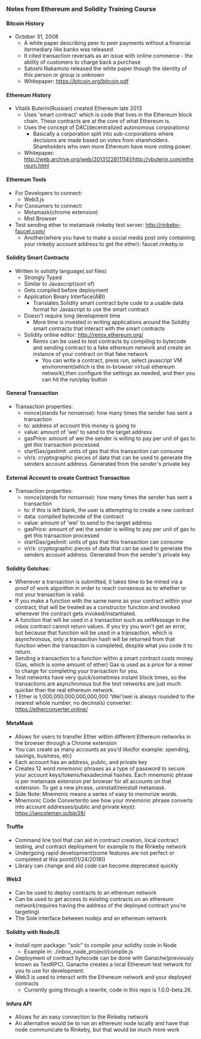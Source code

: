 ### Notes from Ethereum and Solidity Training Course

#### Bitcoin History
- October 31, 2008
  - A white paper describing peer to peer payments without a financial itermediary like banks was released
  -  It cited transaction reversals as an issue with online commerce - the ability of customers to charge back a purchase
  - Satoshi Nakamoto released the white paper though the identity of this person or group is unknown
  - Whitepaper: https://bitcoin.org/bitcoin.pdf

#### Ethereum History
- Vitalik Buterin(Russian) created Ethereum late 2013
  - Uses 'smart contract' which is code that lives in the Ethereum block chain. These contracts are at the core of what Ethereum is. 
  - Uses the concept of DAC(decentralized autonomous corporations)
    - Basically a corporation split into sub-corporations where decisions are made based on votes from shareholders. Shareholders who own more Ethereum have more voting power.
  - Whitepaper: http://web.archive.org/web/20131228111141/http://vbuterin.com/ethereum.html


#### Ethereum Tools
- For Developers to connect:
  - Web3.js
- For Consumers to connect:
  - Metamask(chrome extension)
  - Mist Browser
- Test sending ether to metamask rinkeby test server: http://rinkeby-faucet.com/
  - Another(where you have to make a social media post only containing your rinkeby account address to get the ether): faucet.rinkeby.io

#### Solidity Smart Contracts
- Written in solidity language(.sol files)
  - Strongly Typed
  - Similar to Javascript(sort of)
  - Gets compiled before deployment
  - Application Binary Interface(ABI)
    - Translates Solidity smart contract byte code to a usable data format for Javascript to use the smart contract
  - Doesn't require long development time
    - More time is invested in writing applications around the Solidity smart contracts that interact with the smart contracts
  - Solidity online editor: http://remix.ethereum.org/
    - Remix can be used to test contracts by compiling to bytecode and sending contract to a fake ethereum network and create an instance of your contract on that fake network
      - You can write a contract, press run, select javascript VM environment(which is the in-browser virtual ethereum network),then configure the settings as needed, and then you can hit the run/play button


#### General Transaction
- Transaction properties:
  - nonce(stands for nonsense): how many times the sender has sent a transaction
  - to: address of account this money is going to
  - value: amount of 'wei' to send to the target address
  - gasPrice: amount of wei the sender is willing to pay per unit of gas to get this transaction processed
  - startGas/gaslimit: units of gas that this transaction can consume
  - v/r/s: cryptographic pieces of data that can be used to generate the senders account address. Generated from the sender's private key

#### External Account to create Contract Transaction
- Transaction properties:
  - nonce(stands for nonsense): how many times the sender has sent a transaction
  - to: if this is left blank, the user is attempting to create a new contract
  - data: compiled bytecode of the contract
  - value: amount of 'wei' to send to the target address
  - gasPrice: amount of wei the sender is willing to pay per unit of gas to get this transaction processed
  - startGas/gaslimit: units of gas that this transaction can consume
  - v/r/s: cryptographic pieces of data that can be used to generate the senders account address. Generated from the sender's private key

#### Solidity Gotchas:
- Whenever a transaction is submitted, it takes time to be mined via a proof of work algorithm in order to reach consensus as to whether or not your transaction is valid. 
- If you make a function with the same name as your contract within your contract, that will be treated as a constructor function and invoked whenever the contract gets invoked/instantiated.
- A function that will be used in a transaction such as setMessage in the inbox contract cannot return values. If you try you won't get an error, but because that function will be used in a transaction, which is asynchronous, only a transaction hash will be returned from that function when the transaction is completed, despite what you code it to return. 
- Sending a transaction to a function within a smart contract costs money. (Gas, which is some amount of ether) Gas is used as a price for a miner to charge for completing your transaction for you. 
- Test networks have very quick/sometimes instant block times, so the transactions are asynchronous but the test networks are just much quicker than the real ethereum network. 
- 1 Ether is 1,000,000,000,000,000,000 'Wei'(wei is always rounded to the nearest whole number, no decimals) converter: https://etherconverter.online/


#### MetaMask
- Allows for users to transfer Ether within different Ethereum networks in the browser through a Chrome extension
- You can create as many accounts as you'd like(for example: spending, savings, business, etc)
- Each account has an address, public, and private key
- Creates 12 word mnemonic phrases as a type of password to secure your account keys/tokens/hexadecimal hashes. Each mnemonic phrase is per metamask extension per browser for all accounts on that extension. To get a new phrase, uninstall/reinstall metamask. 
- Side Note: Mnemonic means a series of easy to memorize words.
- Mnemonic Code Converter(to see how your mnemonic phrase converts into account addresses/public and private keys): https://iancoleman.io/bip39/

#### Truffle
- Command line tool that can aid in contract creation, local contract testing, and contract deployment for example to the Rinkeby network
- Undergoing rapid development(some features are not perfect or completed at this point(01/24/2018))
- Library can change and old code can become deprecated quickly

#### Web3
- Can be used to deploy contracts to an ethereum network
- Can be used to get access to existing contracts on an ethereum network(requires having the address of the deployed contract you're targeting)
- The Sole interface between nodejs and an ethereum network

#### Solidity with NodeJS
- Install npm package: "solc" to compile your solidity code in Node
  - Example in: ./inbox_node_project/compile.js
- Deployment of contract bytecode can be done with Ganache(previously known as TestRPC). Ganache creates a local Ethereum test network for you to use for development. 
- Web3 is used to interact with the Ethereum network and your deployed contracts
  - Currently going through a rewrite, code in this repo is 1.0.0-beta.26. 

#### Infura API
- Allows for an easy connection to the Rinkeby network
- An alternative would be to run an ethereum node locally and have that node communicate to Rinkeby, but that would be much more work